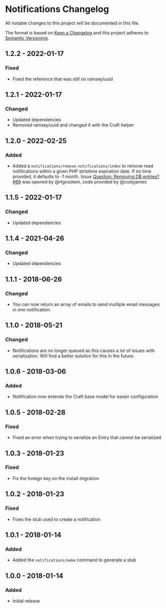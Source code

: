 # Notifications Changelog

All notable changes to this project will be documented in this file.

The format is based on [Keep a Changelog](http://keepachangelog.com/) and this project adheres to [Semantic Versioning](http://semver.org/).

## 1.2.2 - 2022-01-17
### Fixed
- Fixed the reference that was still on ramsey/uuid

## 1.2.1 - 2022-01-17
### Changed
- Updated dependencies
- Removed ramsey/uuid and changed it with the Craft helper

## 1.2.0 - 2022-02-25
### Added
- Added a `notifications/remove-notifications/index` to remove read notifications within a given PHP strtotime expiration date. If no time provided, it defaults to -1 month. Issue [Question: Removing DB entries? #69](https://github.com/percipioglobal/craft-notifications/issues/69#issuecomment-1050330598) was opened by @rtgoodwin, code provided by @codyjames

## 1.1.5 - 2022-01-17
### Changed
- Updated dependencies

## 1.1.4 - 2021-04-26
### Changed
- Updated dependencies

## 1.1.1 - 2018-06-26
### Changed
- You can now return an array of emails to send multiple email messages in one notification.

## 1.1.0 - 2018-05-21
### Changed
- Notifications are no longer queued as this causes a lot of issues with serialization. Will find a better solution for this in the future.

## 1.0.6 - 2018-03-06
### Added
- Notification now extends the Craft base model for easier configuration

## 1.0.5 - 2018-02-28
### Fixed
- Fixed an error when trying to serialize an Entry that cannot be serialized

## 1.0.3 - 2018-01-23
### Fixed
- Fix the foreign key on the install migration

## 1.0.2 - 2018-01-23
### Fixed
- Fixes the stub used to create a notification

## 1.0.1 - 2018-01-14
### Added
- Added the `notifications/make` command to generate a stub

## 1.0.0 - 2018-01-14
### Added
- Initial release
